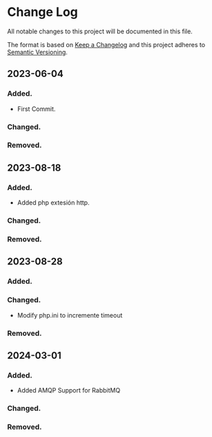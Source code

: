 # Change Log
All notable changes to this project will be documented in this file.

The format is based on [Keep a Changelog](http://keepachangelog.com/)
and this project adheres to [Semantic Versioning](http://semver.org/).

##  2023-06-04
### Added.
- First Commit.

### Changed.

### Removed.

## 2023-08-18
### Added.
- Added php extesión http.

### Changed.

### Removed.

## 2023-08-28
### Added.


### Changed.
- Modify php.ini to incremente timeout

### Removed.

## 2024-03-01
### Added.
- Added AMQP Support for RabbitMQ

### Changed.


### Removed.